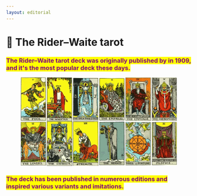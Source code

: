 ```yaml
---
layout: editorial
---
```


# 🦄 The Rider–Waite tarot

<mark style="color:purple;"></mark>

### <mark style="color:purple;">The Rider–Waite tarot deck was originally published by in 1909, and it's the most popular deck these days.</mark>&#x20;

<mark style="color:purple;"></mark>

<figure><img src="../../../../../.gitbook/assets/Rider-Waite-Smith_deck-213d7571db434c06b4a8e33c3e67123e.webp" alt=""><figcaption></figcaption></figure>

### <mark style="color:purple;">The deck has been published in numerous editions and inspired various variants and imitations.</mark>

<mark style="color:purple;"></mark>

<mark style="color:purple;"></mark>
